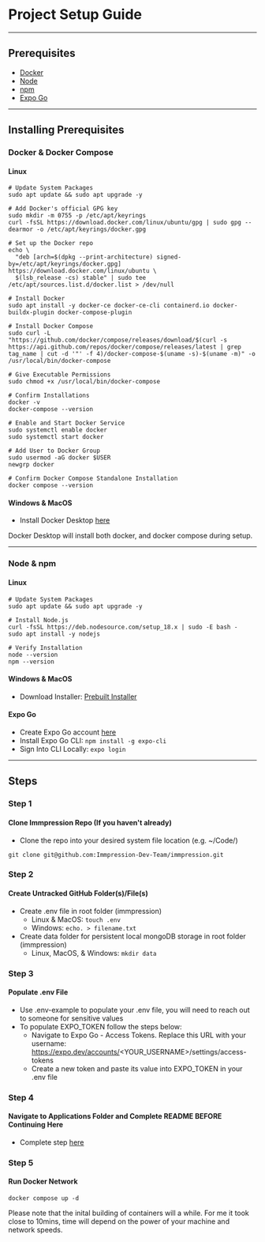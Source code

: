 # Project Setup Guide  

---

## Prerequisites 

- [Docker](https://www.docker.com/)
- [Node](https://nodejs.org/en)
- [npm](https://www.npmjs.com/)
- [Expo Go](https://expo.dev/go)

---

## Installing Prerequisites

### Docker & Docker Compose

#### Linux

```
# Update System Packages
sudo apt update && sudo apt upgrade -y

# Add Docker's official GPG key
sudo mkdir -m 0755 -p /etc/apt/keyrings
curl -fsSL https://download.docker.com/linux/ubuntu/gpg | sudo gpg --dearmor -o /etc/apt/keyrings/docker.gpg

# Set up the Docker repo
echo \
  "deb [arch=$(dpkg --print-architecture) signed-by=/etc/apt/keyrings/docker.gpg] https://download.docker.com/linux/ubuntu \
  $(lsb_release -cs) stable" | sudo tee /etc/apt/sources.list.d/docker.list > /dev/null

# Install Docker
sudo apt install -y docker-ce docker-ce-cli containerd.io docker-buildx-plugin docker-compose-plugin

# Install Docker Compose
sudo curl -L "https://github.com/docker/compose/releases/download/$(curl -s https://api.github.com/repos/docker/compose/releases/latest | grep tag_name | cut -d '"' -f 4)/docker-compose-$(uname -s)-$(uname -m)" -o /usr/local/bin/docker-compose

# Give Executable Permissions
sudo chmod +x /usr/local/bin/docker-compose

# Confirm Installations
docker -v
docker-compose --version

# Enable and Start Docker Service
sudo systemctl enable docker
sudo systemctl start docker

# Add User to Docker Group
sudo usermod -aG docker $USER
newgrp docker

# Confirm Docker Compose Standalone Installation
docker compose --version
```

#### Windows & MacOS

- Install Docker Desktop [here](https://www.docker.com/products/docker-desktop/)

Docker Desktop will install both docker, and docker compose during setup.

---

### Node & npm

#### Linux

```
# Update System Packages
sudo apt update && sudo apt upgrade -y

# Install Node.js
curl -fsSL https://deb.nodesource.com/setup_18.x | sudo -E bash -
sudo apt install -y nodejs

# Verify Installation
node --version
npm --version
```

#### Windows & MacOS

- Download Installer: [Prebuilt Installer](https://nodejs.org/en/download/prebuilt-installer)

#### Expo Go

- Create Expo Go account [here](https://expo.dev/signup)
- Install Expo Go CLI: `npm install -g expo-cli`
- Sign Into CLI Locally: `expo login`

--- 

## Steps

### Step 1

#### Clone Immpression Repo (If you haven't already)

- Clone the repo into your desired system file location (e.g. ~/Code/)

```
git clone git@github.com:Immpression-Dev-Team/immpression.git
```

### Step 2

#### Create Untracked GitHub Folder(s)/File(s)

- Create .env file in root folder (immpression)
  - Linux & MacOS: `touch .env`
  - Windows: `echo. > filename.txt`
- Create data folder for persistent local mongoDB storage in root folder (immpression)
  - Linux, MacOS, & Windows: `mkdir data`

### Step 3

#### Populate .env File

- Use .env-example to populate your .env file, you will need to reach out to someone for sensitive values
- To populate EXPO_TOKEN follow the steps below:
  - Navigate to Expo Go - Access Tokens. Replace this URL with your username: https://expo.dev/accounts/<YOUR_USERNAME>/settings/access-tokens
  - Create a new token and paste its value into EXPO_TOKEN in your .env file

### Step 4

#### Navigate to Applications Folder and Complete README BEFORE Continuing Here

- Complete step [here](https://github.com/Immpression-Dev-Team/immpression/tree/main/applications)

### Step 5

#### Run Docker Network

`docker compose up -d`

Please note that the inital building of containers will a while. For me it took close to 10mins, time will depend on the power of your machine and network speeds.
